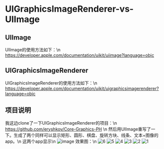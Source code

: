 # UIGraphicsImageRenderer-vs-UIImage
## UIImage
UIImage的使用方法如下：\n
https://developer.apple.com/documentation/uikit/uiimage?language=objc
## UIGraphicsImageRenderer
UIGraphicsImageRenderer的使用方法如下：\n
https://developer.apple.com/documentation/uikit/uigraphicsimagerenderer?language=objc

## 项目说明
我这边clone了一下UIGraphicsImageRenderer的项目：\n
https://github.com/eryshkov/Core-Graphics-PH \n
然后用UIImage重写了一下。生成了两个同样可以显示矩形、圆形、棋盘、旋转方块、线条、文本+图像的app。\n
这两个app显示\n
![image](https://github.com/user-attachments/assets/1a190860-5c42-4a2a-858d-5d8d8f8003f2)
效果图：\n
![6](https://github.com/user-attachments/assets/5d33e434-2f21-4811-85c8-e2cf652a4c23)
![5](https://github.com/user-attachments/assets/c48bb5a3-17ae-4cb4-b97a-6879855b9c30)
![4](https://github.com/user-attachments/assets/b113c691-d697-47ff-accc-76311afb05ed)
![3](https://github.com/user-attachments/assets/a4064593-a0ce-4b9e-a4df-f3a90f3d5b50)
![2](https://github.com/user-attachments/assets/9289a344-a670-43a8-98b5-badd8db300e3)
![1](https://github.com/user-attachments/assets/43faeaa3-e78c-4fdd-8309-2e29f2a93ff8)
